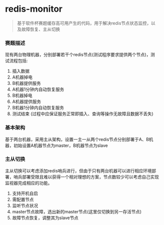 # redis-monitor
> 基于软件杯赛题缓存高可用产生的代码，用于解决redis节点状态监控，以及故障恢复、主从切换

### 赛题描述

现有两台物理机器，分别部署若干个redis节点(测试程序要求提供两个节点)，测试流程包括:
1. 插入数据
2. A机器掉电
3. B机器提供服务
4. A机器1分钟内自动恢复服务
5. B机器掉电
6. A机器提供服务
7. B机器1分钟内自动恢复服务
8. 测试结束
(过程中应保证服务正常即插入、查询等操作无故障且数据不丢失)

### 基本架构

基于两台机器，采用主从架构，设置一主一从两个redis节点分别部署于A、B机器，初始设置A机器节点为master，B机器节点为slave

### 主从切换

主从切换可以考虑添加redis哨兵进行，但由于只有两台机器可以进行相应环境部署，哨兵部署受限且难以获得一个相对理想的方案，节点数较少可以考虑自己实现监视器完成相应的功能。

1. 支持开机自启
2. 需配置节点
3. 监听节点状况
4. master节点故障，选出新的master节点(这里仅切换到另一存活节点)
5. 故障节点恢复，调整其为slave节点
